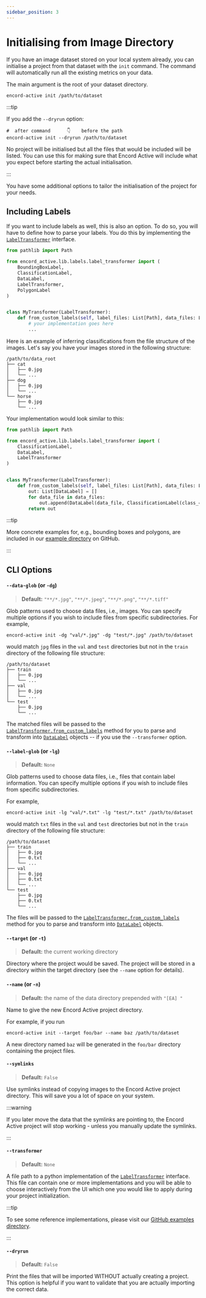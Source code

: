 ```yaml
---
sidebar_position: 3
---
```


# Initialising from Image Directory

If you have an image dataset stored on your local system already, you can initialise a project from that dataset with the `init` command.
The command will automatically run all the existing metrics on your data.

The main argument is the root of your dataset directory.

```shell
encord-active init /path/to/dataset
```

:::tip

If you add the `--dryrun` option:

```shell
#  after command      👇    before the path
encord-active init --dryrun /path/to/dataset
```

No project will be initialised but all the files that would be included will be listed.
You can use this for making sure that Encord Active will include what you expect before starting the actual initialisation.

:::

You have some additional options to tailor the initialisation of the project for your needs.

## Including Labels

If you want to include labels as well, this is also an option.
To do so, you will have to define how to parse your labels.
You do this by implementing the [`LabelTransformer`][gh-label-transformer] interface.

```python
from pathlib import Path

from encord_active.lib.labels.label_transformer import (
    BoundingBoxLabel,
    ClassificationLabel,
    DataLabel,
    LabelTransformer,
    PolygonLabel
)


class MyTransformer(LabelTransformer):
    def from_custom_labels(self, label_files: List[Path], data_files: List[Path]) -> List[DataLabel]:
        # your implementation goes here
        ...
```

Here is an example of inferring classifications from the file structure of the images.
Let's say you have your images stored in the following structure:

```
/path/to/data_root
├── cat
│   ├── 0.jpg
│   └── ...
├── dog
│   ├── 0.jpg
│   └── ...
└── horse
    ├── 0.jpg
    └── ...

```

Your implementation would look similar to this:

```python
from pathlib import Path

from encord_active.lib.labels.label_transformer import (
    ClassificationLabel,
    DataLabel,
    LabelTransformer
)


class MyTransformer(LabelTransformer):
    def from_custom_labels(self, label_files: List[Path], data_files: List[Path]) -> List[DataLabel]:
        out: List[DataLabel] = []
        for data_file in data_files:
            out.append(DataLabel(data_file, ClassificationLabel(class_=data_file.parent.name))
        return out
```

:::tip

More concrete examples for, e.g., bounding boxes and polygons, are included in our [example directory][gh-transformer-examples] on GitHub.

:::

## CLI Options

#### `--data-glob` (or `-dg`)

> **Default:** `"**/*.jpg"`, `"**/*.jpeg"`, `"**/*.png"`, `"**/*.tiff"`

Glob patterns used to choose data files, i.e., images.
You can specify multiple options if you wish to include files from specific subdirectories.
For example,

```shell
encord-active init -dg "val/*.jpg" -dg "test/*.jpg" /path/to/dataset
```

would match `jpg` files in the `val` and `test` directories but not in the `train` directory of the following file structure:

```
/path/to/dataset
├── train
│   ├── 0.jpg
│   └── ...
├── val
│   ├── 0.jpg
│   └── ...
└── test
    ├── 0.jpg
    └── ...
```

The matched files will be passed to the [`LabelTransformer.from_custom_labels`][gh-label-transformer] method for you to parse and transform into [`DataLabel`][gh-data-label] objects -- if you use the `--transformer` option.

#### `--label-glob` (or `-lg`)

> **Default:** `None`

Glob patterns used to choose data files, i.e., files that contain label information.
You can specify multiple options if you wish to include files from specific subdirectories.

For example,

```shell
encord-active init -lg "val/*.txt" -lg "test/*.txt" /path/to/dataset
```

would match `txt` files in the `val` and `test` directories but not in the `train` directory of the following file structure:

```
/path/to/dataset
├── train
│   ├── 0.jpg
│   ├── 0.txt
│   └── ...
├── val
│   ├── 0.jpg
│   ├── 0.txt
│   └── ...
└── test
    ├── 0.jpg
    ├── 0.txt
    └── ...
```

The files will be passed to the [`LabelTransformer.from_custom_labels`][gh-label-transformer] method for you to parse and transform into [`DataLabel`][gh-data-label] objects.

#### `--target` (or `-t`)

> **Default:** the current working directory

Directory where the project would be saved.
The project will be stored in a directory within the target directory (see the `--name` option for details).

#### `--name` (or `-n`)

> **Default:** the name of the data directory prepended with `"[EA] "`

Name to give the new Encord Active project directory.

For example, if you run

```
encord-active init --target foo/bar --name baz /path/to/dataset
```

A new directory named `baz` will be generated in the `foo/bar` directory containing the project files.

#### `--symlinks`

> **Default:** `False`

Use symlinks instead of copying images to the Encord Active project directory.
This will save you a lot of space on your system.

:::warning

If you later move the data that the symlinks are pointing to, the Encord Active project will stop working - unless you manually update the symlinks.

:::

#### `--transformer`

> **Default:** `None`

A file path to a python implementation of the [`LabelTransformer`][gh-label-transformer] interface.
This file can contain one or more implementations and you will be able to choose interactively from the UI which one you would like to apply during your project initialization.

:::tip

To see some reference implementations, please visit our [GitHub examples directory][gh-transformer-examples].

:::

#### `--dryrun`

> **Default:** `False`

Print the files that will be imported WITHOUT actually creating a project.
This option is helpful if you want to validate that you are actually importing the correct data.

[gh-label-transformer]: https://github.com/encord-team/encord-active/blob/main/src/encord_active/lib/labels/label_transformer.py#61
[gh-data-label]: https://github.com/encord-team/encord-active/blob/main/src/encord_active/lib/labels/label_transformer.py#56
[gh-transformer-examples]: https://github.com/encord-team/encord-active/blob/main/examples/label-transformers
